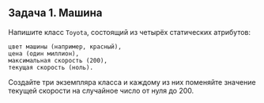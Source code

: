 ## Задача 1. Машина
Напишите класс ``Toyota``, состоящий из четырёх статических атрибутов: 
````
цвет машины (например, красный),
цена (один миллион),
максимальная скорость (200),
текущая скорость (ноль).
````
Создайте три экземпляра класса и каждому из них поменяйте значение текущей скорости на случайное число от нуля до 200.